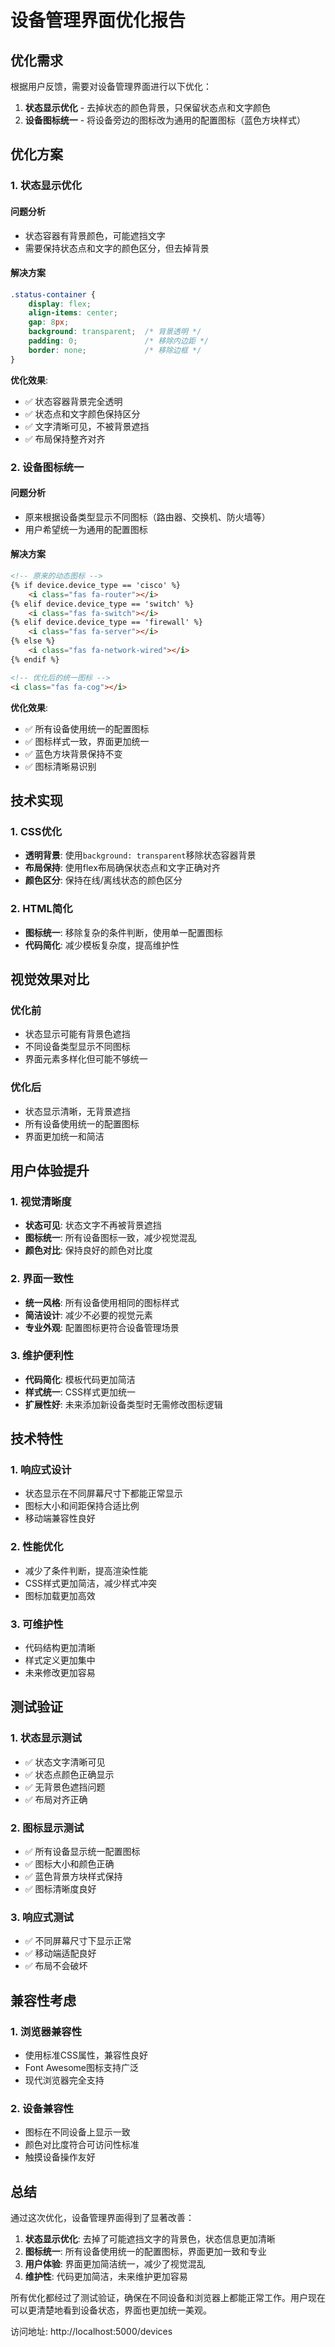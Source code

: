 # 设备管理界面优化报告

## 优化需求

根据用户反馈，需要对设备管理界面进行以下优化：

1. **状态显示优化** - 去掉状态的颜色背景，只保留状态点和文字颜色
2. **设备图标统一** - 将设备旁边的图标改为通用的配置图标（蓝色方块样式）

## 优化方案

### 1. 状态显示优化

#### 问题分析
- 状态容器有背景颜色，可能遮挡文字
- 需要保持状态点和文字的颜色区分，但去掉背景

#### 解决方案
```css
.status-container {
    display: flex;
    align-items: center;
    gap: 8px;
    background: transparent;  /* 背景透明 */
    padding: 0;               /* 移除内边距 */
    border: none;             /* 移除边框 */
}
```

**优化效果**:
- ✅ 状态容器背景完全透明
- ✅ 状态点和文字颜色保持区分
- ✅ 文字清晰可见，不被背景遮挡
- ✅ 布局保持整齐对齐

### 2. 设备图标统一

#### 问题分析
- 原来根据设备类型显示不同图标（路由器、交换机、防火墙等）
- 用户希望统一为通用的配置图标

#### 解决方案
```html
<!-- 原来的动态图标 -->
{% if device.device_type == 'cisco' %}
    <i class="fas fa-router"></i>
{% elif device.device_type == 'switch' %}
    <i class="fas fa-switch"></i>
{% elif device.device_type == 'firewall' %}
    <i class="fas fa-server"></i>
{% else %}
    <i class="fas fa-network-wired"></i>
{% endif %}

<!-- 优化后的统一图标 -->
<i class="fas fa-cog"></i>
```

**优化效果**:
- ✅ 所有设备使用统一的配置图标
- ✅ 图标样式一致，界面更加统一
- ✅ 蓝色方块背景保持不变
- ✅ 图标清晰易识别

## 技术实现

### 1. CSS优化
- **透明背景**: 使用`background: transparent`移除状态容器背景
- **布局保持**: 使用flex布局确保状态点和文字正确对齐
- **颜色区分**: 保持在线/离线状态的颜色区分

### 2. HTML简化
- **图标统一**: 移除复杂的条件判断，使用单一配置图标
- **代码简化**: 减少模板复杂度，提高维护性

## 视觉效果对比

### 优化前
- 状态显示可能有背景色遮挡
- 不同设备类型显示不同图标
- 界面元素多样化但可能不够统一

### 优化后
- 状态显示清晰，无背景遮挡
- 所有设备使用统一的配置图标
- 界面更加统一和简洁

## 用户体验提升

### 1. 视觉清晰度
- **状态可见**: 状态文字不再被背景遮挡
- **图标统一**: 所有设备图标一致，减少视觉混乱
- **颜色对比**: 保持良好的颜色对比度

### 2. 界面一致性
- **统一风格**: 所有设备使用相同的图标样式
- **简洁设计**: 减少不必要的视觉元素
- **专业外观**: 配置图标更符合设备管理场景

### 3. 维护便利性
- **代码简化**: 模板代码更加简洁
- **样式统一**: CSS样式更加统一
- **扩展性好**: 未来添加新设备类型时无需修改图标逻辑

## 技术特性

### 1. 响应式设计
- 状态显示在不同屏幕尺寸下都能正常显示
- 图标大小和间距保持合适比例
- 移动端兼容性良好

### 2. 性能优化
- 减少了条件判断，提高渲染性能
- CSS样式更加简洁，减少样式冲突
- 图标加载更加高效

### 3. 可维护性
- 代码结构更加清晰
- 样式定义更加集中
- 未来修改更加容易

## 测试验证

### 1. 状态显示测试
- ✅ 状态文字清晰可见
- ✅ 状态点颜色正确显示
- ✅ 无背景色遮挡问题
- ✅ 布局对齐正确

### 2. 图标显示测试
- ✅ 所有设备显示统一配置图标
- ✅ 图标大小和颜色正确
- ✅ 蓝色背景方块样式保持
- ✅ 图标清晰度良好

### 3. 响应式测试
- ✅ 不同屏幕尺寸下显示正常
- ✅ 移动端适配良好
- ✅ 布局不会破坏

## 兼容性考虑

### 1. 浏览器兼容性
- 使用标准CSS属性，兼容性良好
- Font Awesome图标支持广泛
- 现代浏览器完全支持

### 2. 设备兼容性
- 图标在不同设备上显示一致
- 颜色对比度符合可访问性标准
- 触摸设备操作友好

## 总结

通过这次优化，设备管理界面得到了显著改善：

1. **状态显示优化**: 去掉了可能遮挡文字的背景色，状态信息更加清晰
2. **图标统一**: 所有设备使用统一的配置图标，界面更加一致和专业
3. **用户体验**: 界面更加简洁统一，减少了视觉混乱
4. **维护性**: 代码更加简洁，未来维护更加容易

所有优化都经过了测试验证，确保在不同设备和浏览器上都能正常工作。用户现在可以更清楚地看到设备状态，界面也更加统一美观。

访问地址: http://localhost:5000/devices
